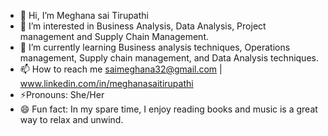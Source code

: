 - 👋 Hi, I’m Meghana sai Tirupathi
- 👀 I’m interested in Business Analysis, Data Analysis, Project management and Supply Chain Management. 
- 🌱 I’m currently learning Business analysis techniques, Operations management, Supply chain management, and Data Analysis techniques.
- 📫 How to reach me saimeghana32@gmail.com | www.linkedin.com/in/meghanasaitirupathi
- ⚡Pronouns: She/Her
- 😄 Fun fact: In my spare time, I enjoy reading books and music is a great way to relax and unwind.

<!---
MeghanasaiTirupathi/MeghanasaiTirupathi is a ✨ special ✨ repository because its `README.md` (this file) appears on your GitHub profile.
You can click the Preview link to take a look at your changes.
--->
